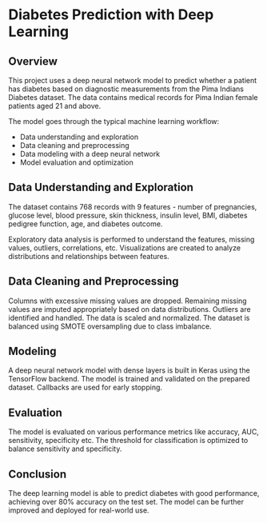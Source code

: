 # Diabetes Prediction with Deep Learning

## Overview

This project uses a deep neural network model to predict whether a patient has diabetes based on diagnostic measurements from the Pima Indians Diabetes dataset. The data contains medical records for Pima Indian female patients aged 21 and above.

The model goes through the typical machine learning workflow:

- Data understanding and exploration 
- Data cleaning and preprocessing
- Data modeling with a deep neural network 
- Model evaluation and optimization

## Data Understanding and Exploration

The dataset contains 768 records with 9 features - number of pregnancies, glucose level, blood pressure, skin thickness, insulin level, BMI, diabetes pedigree function, age, and diabetes outcome. 

Exploratory data analysis is performed to understand the features, missing values, outliers, correlations, etc. Visualizations are created to analyze distributions and relationships between features.

## Data Cleaning and Preprocessing

Columns with excessive missing values are dropped. Remaining missing values are imputed appropriately based on data distributions. Outliers are identified and handled. The data is scaled and normalized. The dataset is balanced using SMOTE oversampling due to class imbalance.

## Modeling

A deep neural network model with dense layers is built in Keras using the TensorFlow backend. The model is trained and validated on the prepared dataset. Callbacks are used for early stopping.

## Evaluation

The model is evaluated on various performance metrics like accuracy, AUC, sensitivity, specificity etc. The threshold for classification is optimized to balance sensitivity and specificity.

## Conclusion

The deep learning model is able to predict diabetes with good performance, achieving over 80% accuracy on the test set. The model can be further improved and deployed for real-world use.